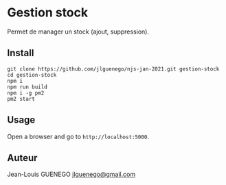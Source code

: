# Gestion stock

Permet de manager un stock (ajout, suppression).

## Install

```
git clone https://github.com/jlguenego/njs-jan-2021.git gestion-stock
cd gestion-stock
npm i
npm run build
npm i -g pm2
pm2 start
```

## Usage

Open a browser and go to `http://localhost:5000`.

## Auteur

Jean-Louis GUENEGO <jlguenego@gmail.com>
